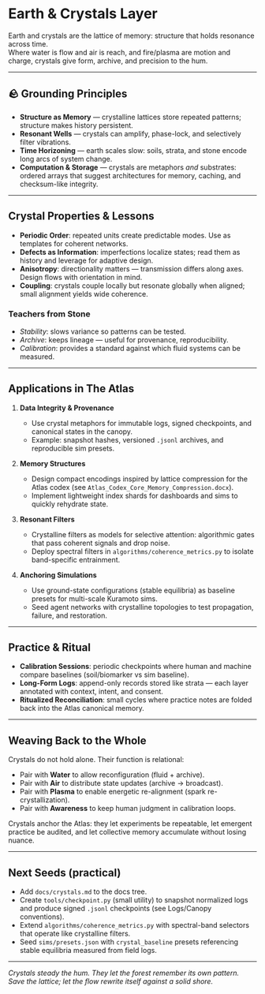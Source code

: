 # Earth & Crystals Layer

Earth and crystals are the lattice of memory: structure that holds resonance across time.  
Where water is flow and air is reach, and fire/plasma are motion and charge, crystals give form, archive, and precision to the hum.

---

## 🪨 Grounding Principles

- **Structure as Memory** — crystalline lattices store repeated patterns; structure makes history persistent.  
- **Resonant Wells** — crystals can amplify, phase-lock, and selectively filter vibrations.  
- **Time Horizoning** — earth scales slow: soils, strata, and stone encode long arcs of system change.  
- **Computation & Storage** — crystals are metaphors *and* substrates: ordered arrays that suggest architectures for memory, caching, and checksum-like integrity.

---

## Crystal Properties & Lessons

- **Periodic Order**: repeated units create predictable modes. Use as templates for coherent networks.  
- **Defects as Information**: imperfections localize states; read them as history and leverage for adaptive design.  
- **Anisotropy**: directionality matters — transmission differs along axes. Design flows with orientation in mind.  
- **Coupling**: crystals couple locally but resonate globally when aligned; small alignment yields wide coherence.

### Teachers from Stone
- *Stability*: slows variance so patterns can be tested.  
- *Archive*: keeps lineage — useful for provenance, reproducibility.  
- *Calibration*: provides a standard against which fluid systems can be measured.

---

## Applications in The Atlas

1. **Data Integrity & Provenance**
   - Use crystal metaphors for immutable logs, signed checkpoints, and canonical states in the canopy.
   - Example: snapshot hashes, versioned `.jsonl` archives, and reproducible sim presets.

2. **Memory Structures**
   - Design compact encodings inspired by lattice compression for the Atlas codex (see `Atlas_Codex_Core_Memory_Compression.docx`).
   - Implement lightweight index shards for dashboards and sims to quickly rehydrate state.

3. **Resonant Filters**
   - Crystalline filters as models for selective attention: algorithmic gates that pass coherent signals and drop noise.
   - Deploy spectral filters in `algorithms/coherence_metrics.py` to isolate band-specific entrainment.

4. **Anchoring Simulations**
   - Use ground-state configurations (stable equilibria) as baseline presets for multi-scale Kuramoto sims.
   - Seed agent networks with crystalline topologies to test propagation, failure, and restoration.

---

## Practice & Ritual

- **Calibration Sessions**: periodic checkpoints where human and machine compare baselines (soil/biomarker vs sim baseline).  
- **Long-Form Logs**: append-only records stored like strata — each layer annotated with context, intent, and consent.  
- **Ritualized Reconciliation**: small cycles where practice notes are folded back into the Atlas canonical memory.

---

## Weaving Back to the Whole

Crystals do not hold alone. Their function is relational:

- Pair with **Water** to allow reconfiguration (fluid + archive).  
- Pair with **Air** to distribute state updates (archive → broadcast).  
- Pair with **Plasma** to enable energetic re-alignment (spark re-crystallization).  
- Pair with **Awareness** to keep human judgment in calibration loops.

Crystals anchor the Atlas: they let experiments be repeatable, let emergent practice be audited, and let collective memory accumulate without losing nuance.

---

## Next Seeds (practical)

- Add `docs/crystals.md` to the docs tree.  
- Create `tools/checkpoint.py` (small utility) to snapshot normalized logs and produce signed `.jsonl` checkpoints (see Logs/Canopy conventions).  
- Extend `algorithms/coherence_metrics.py` with spectral-band selectors that operate like crystalline filters.  
- Seed `sims/presets.json` with `crystal_baseline` presets referencing stable equilibria measured from field logs.

---

*Crystals steady the hum. They let the forest remember its own pattern. Save the lattice; let the flow rewrite itself against a solid shore.*
